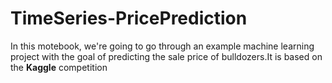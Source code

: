 # TimeSeries-PricePrediction
In this motebook, we're going to go through an example machine learning project with the goal of predicting the sale price of bulldozers.It is based on the **Kaggle** competition
